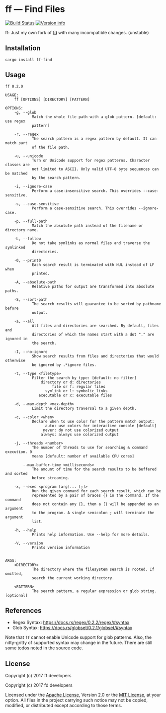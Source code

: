 # ff — Find Files

[![Build Status](https://travis-ci.org/jakwings/ff-find.svg?branch=master)](https://travis-ci.org/jakwings/ff-find)
[![Version info](https://img.shields.io/crates/v/ff-find.svg)](https://crates.io/crates/ff-find)

ff: Just my own fork of [fd] with many incompatible changes. (unstable)

[fd]: https://github.com/sharkdp/fd/tree/7ecb6239504dff9eb9e9359521ece6744ef04f67

## Installation

```
cargo install ff-find
```


## Usage

```
ff 0.2.0

USAGE:
    ff [OPTIONS] [DIRECTORY] [PATTERN]

OPTIONS:
    -g, --glob
            Match the whole file path with a glob pattern. [default: use regex
            pattern]
             
    -r, --regex
            The search pattern is a regex pattern by default. It can match part
            of the file path.
             
    -u, --unicode
            Turn on Unicode support for regex patterns. Character classes are
            not limited to ASCII. Only valid UTF-8 byte sequences can be matched
            by the search pattern.
             
    -i, --ignore-case
            Perform a case-insensitive search. This overrides --case-sensitive.
             
    -s, --case-sensitive
            Perform a case-sensitive search. This overrides --ignore-case.
             
    -p, --full-path
            Match the absolute path instead of the filename or directory name.
             
    -L, --follow
            Do not take symlinks as normal files and traverse the symlinked
            directories.
             
    -0, --print0
            Each search result is terminated with NUL instead of LF when
            printed.
             
    -A, --absolute-path
            Relative paths for output are transformed into absolute paths.
             
    -S, --sort-path
            The search results will guarantee to be sorted by pathname before
            output.
             
    -a, --all
            All files and directories are searched. By default, files and
            directories of which the names start with a dot "." are ignored in
            the search.
             
    -I, --no-ignore
            Show search results from files and directories that would otherwise
            be ignored by .*ignore files.
             
    -t, --type <filetype>
            Filter the search by type: [default: no filter]
                directory or d: directories
                     file or f: regular files
                  symlink or l: symbolic links
               executable or x: executable files
             
    -d, --max-depth <max-depth>
            Limit the directory traversal to a given depth.
             
    -c, --color <when>
            Declare when to use color for the pattern match output:
                  auto: use colors for interactive console [default]
                 never: do not use colorized output
                always: always use colorized output
             
    -j, --threads <number>
            The number of threads to use for searching & command execution. 0
            means [default: number of available CPU cores]
             
        --max-buffer-time <milliseconds>
            The amount of time for the search results to be buffered and sorted
            before streaming.
             
    -x, --exec <program [arg]... [;]>
            Run the given command for each search result, which can be
            represented by a pair of braces {} in the command. If the command
            does not contain any {}, then a {} will be appended as an argument
            to the program. A single semicolon ; will terminate the argument
            list.
             
    -h, --help
            Prints help information. Use --help for more details.

    -V, --version
            Prints version information


ARGS:
    <DIRECTORY>
            The directory where the filesystem search is rooted. If omitted,
            search the current working directory.
             
    <PATTERN>
            The search pattern, a regular expression or glob string. [optional]
```


## References

*   Regex Syntax: https://docs.rs/regex/0.2.2/regex/#syntax
*   Glob Syntax: https://docs.rs/globset/0.2.1/globset/#syntax

Note that `ff` cannot enable Unicode support for glob patterns. Also, the
nitty-gritty of supported syntax may change in the future. There are still some
todos noted in the source code.


## License

Copyright (c) 2017 ff developers

Copyright (c) 2017 fd developers

Licensed under the [Apache License], Version 2.0 or the [MIT License], at your
option.  All files in the project carrying such notice may not be copied,
modified, or distributed except according to those terms.

[Apache License]: https://www.apache.org/licenses/LICENSE-2.0
[MIT License]: https://opensource.org/licenses/MIT
